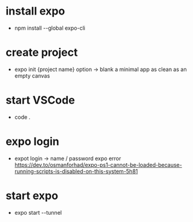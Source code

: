 # install expo

- npm install --global expo-cli

# create project

- expo init {project name}
  option -> blank a minimal app as clean as an empty canvas

# start VSCode

- code .

# expo login

- expot login -> name / password
  expo error <https://dev.to/osmanforhad/expo-ps1-cannot-be-loaded-because-running-scripts-is-disabled-on-this-system-5h81>

# start expo

- expo start --tunnel
